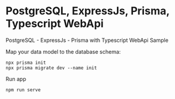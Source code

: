 # PostgreSQL, ExpressJs, Prisma, Typescript WebApi 
PostgreSQL -  ExpressJs - Prisma with Typescript  WebApi Sample

Map your data model to the database schema:

```
npx prisma init
npx prisma migrate dev --name init
```


Run app
```
npm run serve
```

